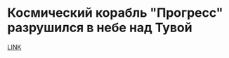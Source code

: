 # Космический корабль "Прогресс" разрушился в небе над Тувой



[LINK](https://varlamov.ru/2109910.html)